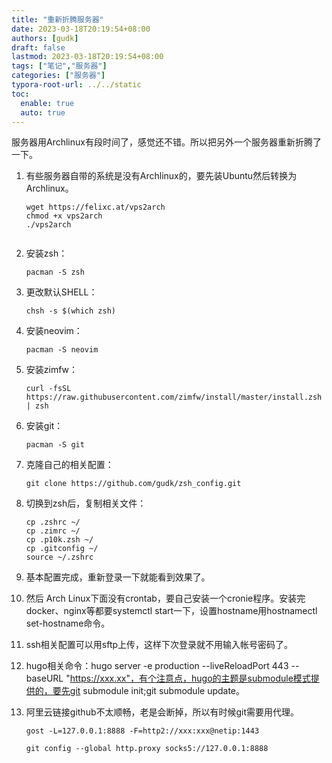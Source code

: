 ```yaml
---
title: "重新折腾服务器"
date: 2023-03-18T20:19:54+08:00
authors: [gudk]
draft: false
lastmod: 2023-03-18T20:19:54+08:00
tags: ["笔记","服务器"]
categories: ["服务器"]
typora-root-url: ../../static
toc:
  enable: true
  auto: true
---
```


服务器用Archlinux有段时间了，感觉还不错。所以把另外一个服务器重新折腾了一下。

1. 有些服务器自带的系统是没有Archlinux的，要先装Ubuntu然后转换为Archlinux。

   ```shell
   wget https://felixc.at/vps2arch
   chmod +x vps2arch
   ./vps2arch


2. 安装zsh：

   `pacman -S zsh`

3. 更改默认SHELL：

   `chsh -s $(which zsh)`

4. 安装neovim：

   `pacman -S neovim`

5. 安装zimfw：

   `curl -fsSL https://raw.githubusercontent.com/zimfw/install/master/install.zsh | zsh`

6. 安装git：

   `pacman -S git`

7. 克隆自己的相关配置：

   `git clone https://github.com/gudk/zsh_config.git`

8. 切换到zsh后，复制相关文件：

   ```shell
   cp .zshrc ~/
   cp .zimrc ~/
   cp .p10k.zsh ~/
   cp .gitconfig ~/
   source ~/.zshrc
   ```

9. 基本配置完成，重新登录一下就能看到效果了。

10. 然后 Arch Linux下面没有crontab，要自己安装一个cronie程序。安装完docker、nginx等都要systemctl start一下，设置hostname用hostnamectl set-hostname命令。

11. ssh相关配置可以用sftp上传，这样下次登录就不用输入帐号密码了。

12. hugo相关命令：hugo server -e production --liveReloadPort 443 --baseURL "https://xxx.xx"，有个注意点，hugo的主题是submodule模式提供的，要先git submodule init;git submodule update。

13. 阿里云链接github不太顺畅，老是会断掉，所以有时候git需要用代理。

    `gost -L=127.0.0.1:8888 -F=http2://xxx:xxx@netip:1443 `

    `git config --global http.proxy socks5://127.0.0.1:8888`
